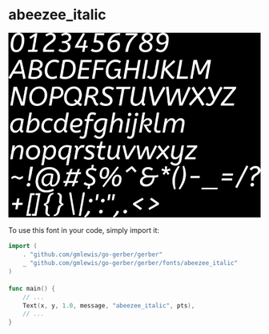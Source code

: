 # abeezee_italic

![abeezee_italic](abeezee_italic.png)

To use this font in your code, simply import it:

```go
import (
	. "github.com/gmlewis/go-gerber/gerber"
	_ "github.com/gmlewis/go-gerber/gerber/fonts/abeezee_italic"
)

func main() {
	// ...
	Text(x, y, 1.0, message, "abeezee_italic", pts),
	// ...
}
```

